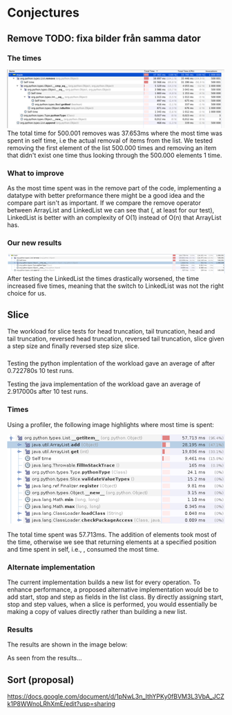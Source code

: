 # Conjectures

## Remove TODO: fixa bilder från samma dator
### The times
![Profiler for original](ProfilerRemove.png)
The total time for 500.001 removes was 37.653ms where the most time was spent in self time, i.e the actual removal of items from the list. We tested removing the first element of the list 500.000 times and removing an item that didn't exist one time thus looking through the 500.000 elements 1 time.
### What to improve
As the most time spent was in the remove part of the code, implementing a datatype with better preformance there might be a good idea and the compare part isn't as important. If we compare the remove operator between ArrayList and LinkedList we can see that (, at least for our test), LinkedList is better with an complexity of O(1) instead of O(n) that ArrayList has.
### Our new results
![Profiler for Updated](ProfilerRemoveUpdated.png)
After testing the LinkedList the times drastically worsened, the time increased five times, meaning that the switch to LinkedList was not the right choice for us.


## Slice
The workload for slice tests for head truncation, tail truncation, head and tail truncation, reversed head truncation, reversed tail truncation, slice given a step size and finally reversed step size slice. 

### 
Testing the python implentation of the workload gave an average of after 0.722780s 10 test runs.

Testing the java implementation of the workload gave an average of 2.917000s after 10 test runs. 

### Times

Using a profiler, the following image highlights where most time is spent: 

![Profile for original implementation](ProfilerSlice.png)

The total time spent was 57.713ms. The addition of elements took most of the time, otherwise we see that returning elements at a specified position and time spent in self, i.e., , consumed the most time. 

### Alternate implementation

The current implementation builds a new list for every operation. To enhance performance, a proposed alternative implementation would be to add start, stop and step as fields in the list class. By directly assigning start, stop and step values, when a slice is performed, you would essentially be making a copy of values directly rather than building a new list. 

### Results

The results are shown in the image below: 


As seen from the results... 


## Sort (proposal)
https://docs.google.com/document/d/1pNwL3n_IthYPKy0fBVM3L3VbA_JCZk1P8WWnoLRhXmE/edit?usp=sharing
